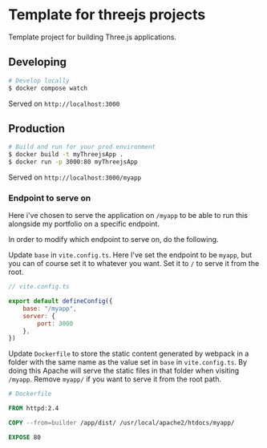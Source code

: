 # Template for threejs projects

Template project for building Three.js applications.

## Developing

```bash
# Develop locally
$ docker compose watch
```
Served on `http://localhost:3000`

## Production

```bash
# Build and run for your prod environment
$ docker build -t myThreejsApp .
$ docker run -p 3000:80 myThreejsApp
```

Served on `http://localhost:3000/myapp`

### Endpoint to serve on

Here i've chosen to serve the application on `/myapp` to be able to run this alongside my portfolio on a specific endpoint.

In order to modify which endpoint to serve on, do the following.

Update `base` in `vite.config.ts`. Here I've set the endpoint to be `myapp`, but you can of course set it to whatever you want. Set it to `/` to serve it from the root.
```js
// vite.config.ts

export default defineConfig({
    base: "/myapp",
    server: {
        port: 3000
    },
})
```

Update `Dockerfile` to store the static content generated by webpack in a folder with the same name as the value set in `base` in `vite.config.ts`. By doing this Apache will serve the static files in that folder when visiting `/myapp`. Remove `myapp/` if you want to serve it from the root path.
```Dockerfile
# Dockerfile

FROM httpd:2.4

COPY --from=builder /app/dist/ /usr/local/apache2/htdocs/myapp/

EXPOSE 80
```
